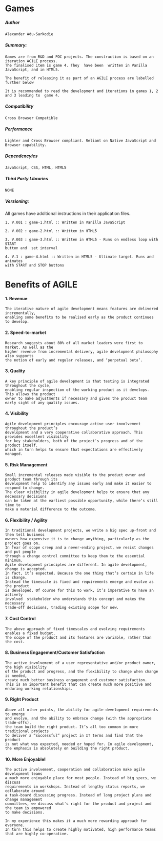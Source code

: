 #  Games

##### Author

	Alexander Adu-Sarkodie


##### Summary:

	Games are from R&D and POC projects. The construction is based on an iteration AGILE process.
	The finalised item is game 4. They  have been  written in Vanilla JavaScript, and in HTML5.

	The benefit of releasing it as part of an AGILE process are labelled further below

	It is recommended to read the development and iterations in games 1, 2 and 3 leading to  game 4.


##### Compatibility

	Cross Browser Compatible 


##### Performance 

	Lighter and Cross Browser compliant. Reliant on Native JavaScript and  Browser capability.


##### Dependencyies

 	JavaScript, CSS, HTML, HTML5


#####  Third Party Libraries  

	NONE


##### Versioning:

All games have additional instructions in their application files.

	1. V.001 : game-1.html :: Written in Vanilla JavaScript

	2. V.002 : game-2.html :: Written in HTML5

	3. V.003 : game-3.html :: Written in HTML5 - Runs on endless loop with START 
	button and  set interval

	4. V.1 : game-4.html :: Written in HTML5 - Ultimate target. Runs and animates 
	with START and STOP buttons
		

# Benefits of AGILE

#### 1. Revenue

	The iterative nature of agile development means features are delivered incrementally, 
	enabling some benefits to be realised early as the product continues to develop.


#### 2. Speed-to-market

	Research suggests about 80% of all market leaders were first to market. As well as the 
	higher revenue from incremental delivery, agile development philosophy also supports 
	the notion of early and regular releases, and ‘perpetual beta’.


#### 3. Quality

	A key principle of agile development is that testing is integrated throughout the cycle, 
	enabling regular inspection of the working product as it develops. This allows the product
	owner to make adjustments if necessary and gives the product team early sight of any quality issues.


#### 4. Visibility

	Agile development principles encourage active user involvement throughout the product’s 
	development and a very cooperative collaborative approach. This provides excellent visibility
	for key stakeholders, both of the project’s progress and of the product itself, 
	which in turn helps to ensure that expectations are effectively managed.


#### 5. Risk Management

	Small incremental releases made visible to the product owner and product team through its 
	development help to identify any issues early and make it easier to respond to change. 
	The clear visibility in agile development helps to ensure that any necessary decisions 
	can be taken at the earliest possible opportunity, while there’s still time to 
	make a material difference to the outcome.


#### 6. Flexibility / Agility

	In traditional development projects, we write a big spec up-front and then tell business 
	owners how expensive it is to change anything, particularly as the project goes on. 
	In fear of scope creep and a never-ending project, we resist changes and put people 
	through a change control committee to keep them to the essential minimum. 
	Agile development principles are different. In agile development, change is accepted. 
	In fact, it’s expected. Because the one thing that’s certain in life is change. 
	Instead the timescale is fixed and requirements emerge and evolve as the product 
	is developed. Of course for this to work, it’s imperative to have an actively 
	involved  stakeholder who understands this concept and makes the necessary 
	trade-off decisions, trading existing scope for new.


#### 7. Cost Control

	The above approach of fixed timescales and evolving requirements enables a fixed budget. 
	The scope of the product and its features are variable, rather than the cost.


#### 8. Business Engagement/Customer Satisfaction
 
	The active involvement of a user representative and/or product owner, the high visibility
	of the product and progress, and the flexibility to change when change is needed, 
	create much better business engagement and customer satisfaction. 
	This is an important benefit that can create much more positive and 
	enduring working relationships.


#### 9. Right Product

	Above all other points, the ability for agile development requirements to emerge 
	and evolve, and the ability to embrace change (with the appropriate trade-offs), 
	the team build the right product. It’s all too common in more traditional projects 
	to deliver a “successful” project in IT terms and find that the product 
	is not what was expected, needed or hoped for. In agile development, 
	the emphasis is absolutely on building the right product.


#### 10. More Enjoyable!

	The active involvement, cooperation and collaboration make agile development teams 
	a much more enjoyable place for most people. Instead of big specs, we discuss 
	requirements in workshops. Instead of lengthy status reports, we collaborate around
	a task-board discussing progress. Instead of long project plans and change management
	committees, we discuss what’s right for the product and project and the team is empowered
	to make decisions. 

	In my experience this makes it a much more rewarding approach for everyone.
	In turn this helps to create highly motivated, high performance teams that are highly co-operative.
